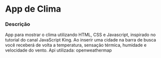 # App de Clima

### Descrição
App para mostrar o clima utilizando HTML, CSS e Javascript, inspirado no tutorial do canal JavaScript King. Ao inserir uma cidade na barra de busca você receberá de volta a temperatura, sensação térmica, humidade e velocidade do vento.
Api utilizada: openweathermap